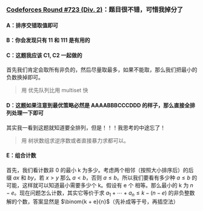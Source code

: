 
### [Codeforces Round #723 (Div. 2)](https://codeforces.com/contests/1526)：题目很不错，可惜我掉分了

#### A：排序交错取值即可

#### B：你会发现只有 11 和 111 是有用的

#### C：这题我应该 C1, C2 一起做的

首先我们肯定会取所有非负的，然后尽量取最多，如果不能取，那么我们把最小的负数换掉即可。

> 用 优先队列比用 multiset 快

#### D：这题如果注意到最优策略必然是 AAAABBBCCCDDD 的样子，那么直接全排列处理一下即可

其实我一看到这题就知道要全排列，但是！！！我思考的中途忘了！

> 用 树状数组求逆序数或者直接暴力求都可以。

#### E：组合计数

首先，我们看计数非 0 的最小 k 为多少。考虑两个相邻（按照大小排序后）的后缀 $ax$ 和 $by$，若 $x > y$ 那么 $a < b$，否则 $a \leq b$。所以我们要看有多少种 $a \leq b$ 的可能，这样就可以知道最小需要多少个 k。假设有 e 个 相等。那么最小的 k 为 $n - e$。现在问题怎么计数，其实它等价于求 $a_1 + \cdots + a_n \leq k - (n - e)$ 的非负整数解的个数，答案显然是 $\binom{k + e}{n}$（先补成等于号，再插空法）

